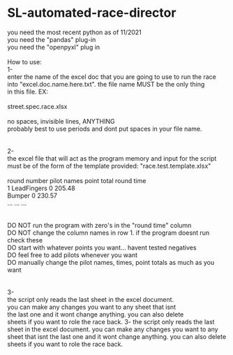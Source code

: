 # SL-automated-race-director
you need the most recent python as of 11/2021<br />you need the "pandas" plug-in<br />you need the "openpyxl" plug in<br /><br />How to use:<br />1-<br />enter the name of the excel doc that you are going to use to run the race<br />into "excel.doc.name.here.txt".  the file name MUST be the only thing<br />in this file.  EX:<br /><br />street.spec.race.xlsx<br /><br />no spaces, invisible lines, ANYTHING<br />probably best to use periods and dont put spaces in your file name.<br /><br /><br />2-<br />the excel file that will act as the program memory and input for the script<br />must be of the form of the template provided: "race.test.template.xlsx" <br /><br />round number	pilot names	point total	round time<br />1		LeadFingers	0		205.48<br />		Bumper		0		230.57<br />		...		...		...<br /><br /><br />DO NOT run the program with zero's in the "round time" column<br />DO NOT change the column names in row 1. if the program doesnt run check these<br />DO start with whatever points you want... havent tested negatives<br />DO feel free to add pilots whenever you want<br />DO manually change the pilot names, times, point totals as much as you want<br /><br /><br />3-<br />the script only reads the last sheet in the excel document. <br />you can make any changes you want to any sheet that isnt<br />the last one and it wont change anything. you can also delete<br />sheets if you want to role the race back.
3-
the script only reads the last sheet in the excel document. 
you can make any changes you want to any sheet that isnt
the last one and it wont change anything. you can also delete
sheets if you want to role the race back.
